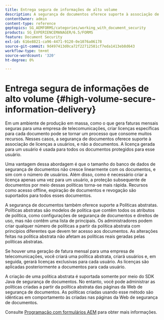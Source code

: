 ```yaml
---
title: Entrega segura de informações de alto volume
description: A segurança de documentos oferece suporte à associação de licenças a usuários, e não a documentos em ambientes de produção em massa.
contentOwner: admin
content-type: reference
geptopics: SG_AEMFORMS/categories/working_with_document_security
products: SG_EXPERIENCEMANAGER/6.5/FORMS
feature: Document Security
exl-id: 616e8821-ca96-4471-9120-0e1076a06178
source-git-commit: 9d497413d0ca72f22712581cf7eda1413eb8d643
workflow-type: tm+mt
source-wordcount: '320'
ht-degree: 0%

---
```


# Entrega segura de informações de alto volume {#high-volume-secure-information-delivery}

Em um ambiente de produção em massa, como o que gera faturas mensais seguras para uma empresa de telecomunicações, criar licenças específicas para cada documento pode se tornar um processo que consome muitos recursos. Nesses casos, a segurança de documentos oferece suporte à associação de licenças a usuários, e não a documentos. A licença gerada para um usuário é usada para todos os documentos protegidos para esse usuário.

Uma vantagem dessa abordagem é que o tamanho do banco de dados de segurança de documentos não cresce linearmente com os documentos, e sim com o número de usuários. Além disso, como é necessário criar a licença apenas uma vez para um usuário, a proteção subsequente de documentos por meio dessas políticas torna-se mais rápida. Recursos como acesso offline, expiração de documentos e revogação são suportados para todos esses documentos.

A segurança de documentos também oferece suporte a Políticas abstratas. Políticas abstratas são modelos de política que contêm todos os atributos de política, como configurações de segurança de documentos e direitos de uso, mas não contêm uma lista de principais. Os administradores podem criar qualquer número de políticas a partir da política abstrata com princípios diferentes que devem ter acesso aos documentos. As alterações feitas na política abstrata não afetam as políticas reais geradas pelas políticas abstratas.

Se houver uma geração de fatura mensal para uma empresa de telecomunicações, você criará uma política abstrata, criará usuários e, em seguida, gerará licenças exclusivas para cada usuário. As licenças são aplicadas posteriormente a documentos para cada usuário.

A criação de uma política abstrata é suportada somente por meio do SDK Java de segurança de documentos. No entanto, você pode administrar as políticas criadas a partir da política abstrata das páginas da Web de segurança de documentos. As políticas criadas usando esse método são idênticas em comportamento às criadas nas páginas da Web de segurança de documentos.

Consulte [Programação com formulários AEM](https://www.adobe.com/go/learn_aemforms_programming_63) para obter mais informações.
